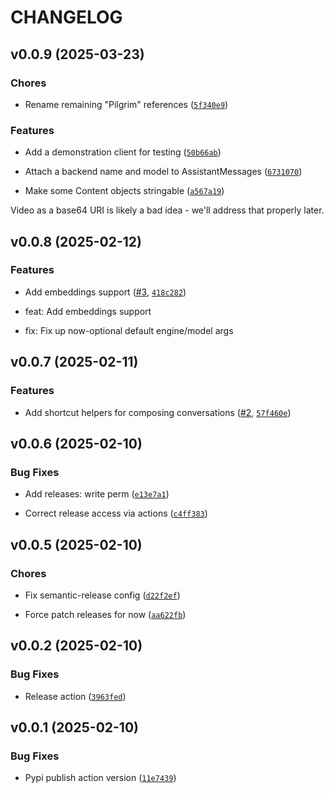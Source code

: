 # CHANGELOG


## v0.0.9 (2025-03-23)

### Chores

- Rename remaining "Pilgrim" references
  ([`5f340e9`](https://github.com/rmasters/completo/commit/5f340e944b6d5b8adf7d18aecc1ed9d2356c9bfd))

### Features

- Add a demonstration client for testing
  ([`50b66ab`](https://github.com/rmasters/completo/commit/50b66abf116ee59f46edde683bfcfa3ecae8b152))

- Attach a backend name and model to AssistantMessages
  ([`6731070`](https://github.com/rmasters/completo/commit/67310704a92f9ac85193844a51e9303d798dab6c))

- Make some Content objects stringable
  ([`a567a19`](https://github.com/rmasters/completo/commit/a567a1905b0b3def661789440ff973b471c63e29))

Video as a base64 URI is likely a bad idea - we'll address that properly later.


## v0.0.8 (2025-02-12)

### Features

- Add embeddings support ([#3](https://github.com/rmasters/completo/pull/3),
  [`418c282`](https://github.com/rmasters/completo/commit/418c282380598bc1c809f0da3015c0927be75f3c))

* feat: Add embeddings support

* fix: Fix up now-optional default engine/model args


## v0.0.7 (2025-02-11)

### Features

- Add shortcut helpers for composing conversations
  ([#2](https://github.com/rmasters/completo/pull/2),
  [`57f460e`](https://github.com/rmasters/completo/commit/57f460e893ed7eb18e69f3c96d4c29ffe86be1ce))


## v0.0.6 (2025-02-10)

### Bug Fixes

- Add releases: write perm
  ([`e13e7a1`](https://github.com/rmasters/completo/commit/e13e7a13071c6d0a20dfbc0875957c749f288dcd))

- Correct release access via actions
  ([`c4ff383`](https://github.com/rmasters/completo/commit/c4ff3830d117d20336fe2c56b2144a9b0d09c5a2))


## v0.0.5 (2025-02-10)

### Chores

- Fix semantic-release config
  ([`d22f2ef`](https://github.com/rmasters/completo/commit/d22f2efa0885444fcd192628c7349b9326a3f9d6))

- Force patch releases for now
  ([`aa622fb`](https://github.com/rmasters/completo/commit/aa622fb600aad47d1d42e2aaa1afc0183fb32b2e))


## v0.0.2 (2025-02-10)

### Bug Fixes

- Release action
  ([`3963fed`](https://github.com/rmasters/completo/commit/3963fed7dce2998277a168860a0a84824b2f3b93))


## v0.0.1 (2025-02-10)

### Bug Fixes

- Pypi publish action version
  ([`11e7439`](https://github.com/rmasters/completo/commit/11e743948a885d943658ffd4b019e92541c0a6f9))
